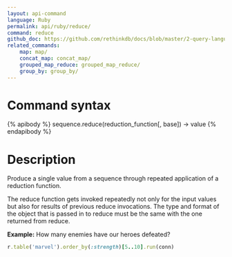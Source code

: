 ```yaml
---
layout: api-command 
language: Ruby
permalink: api/ruby/reduce/
command: reduce 
github_doc: https://github.com/rethinkdb/docs/blob/master/2-query-language/api/ruby/aggregation/reduce.md
related_commands:
    map: map/
    concat_map: concat_map/
    grouped_map_reduce: grouped_map_reduce/
    group_by: group_by/
---
```


# Command syntax #

{% apibody %}
sequence.reduce(reduction_function[, base]) &rarr; value
{% endapibody %}

# Description #

Produce a single value from a sequence through repeated application of a reduction
function.

The reduce function gets invoked repeatedly not only for the input values but also for
results of previous reduce invocations. The type and format of the object that is passed
in to reduce must be the same with the one returned from reduce.

__Example:__ How many enemies have our heroes defeated?

```rb
r.table('marvel').order_by(:strength)[5..10].run(conn)
```



